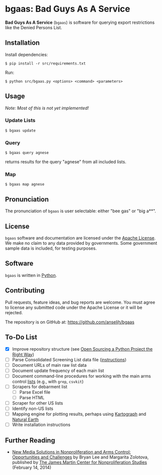 bgaas: Bad Guys As A Service
============================

**Bad Guys As A Service** (`bgaas`) is software for querying export restrictions like
the Denied Persons List.

Installation
------------
Install dependencies:
```shell
$ pip install -r src/requirements.txt
```

Run:
```shell
$ python src/bgaas.py <options> <command> <parameters>
```
Usage
-----
*Note: Most of this is not yet implemented!*

### Update Lists

```shell
$ bgaas update
```

### Query

```shell
$ bgaas query agnese
```
returns results for the query "agnese" from all included lists.

### Map
```shell
$ bgaas map agnese
```

Pronunciation
-------------
The pronunciation of `bgaas` is user selectable: either "bee gas" or "big a**".

License
-------
`bgaas` software and documentation are licensed under the
[Apache License](LICENSE). We make no claim to any data provided by
governments. Some government sample data is included, for testing purposes.

Software
--------
`bgaas` is written in [Python](https://www.python.org/).

Contributing
------------
Pull requests, feature ideas, and bug reports are welcome. You must agree to
license any submitted code under the Apache License or it will be rejected.

The repository is on GitHub at: https://github.com/anseljh/bgaas

To-Do List
----------
* [x] Improve repository structure (see [Open Sourcing a Python Project the Right Way](http://www.jeffknupp.com/blog/2013/08/16/open-sourcing-a-python-project-the-right-way/))
* [ ] Parse Consolidated Screening List data file ([instructions](http://export.gov/static/cl_downloading_instructions_08102011_gh_Latest_eg_main_040971.pdf))
* [ ] Document URLs of main raw list data
* [ ] Document update frequency of each main list
* [ ] Document command-line procedures for working with the main arms control [lists](docs/Lists.md) (e.g., with `grep`, `csvkit`)
* [ ] Scrapers for debarment list
    * [ ] Parse Excel file
    * [ ] Parse HTML
* [ ] Scraper for other US lists
* [ ] Identify non-US lists
* [ ] Mapping engine for plotting results, perhaps using [Kartograph](http://kartograph.org/) and [Natural Earth](http://www.naturalearthdata.com/)
* [ ] Write installation instructions

Further Reading
---------------
* [New Media Solutions in Nonproliferation and Arms Control: Opportunities and Challenges](http://www.nonproliferation.org/facebook-youtube-and-the-future-of-nonproliferation/) by Bryan Lee and Margarita Zolotova, published by [The James Martin Center for Nonproliferation Studies](http://www.nonproliferation.org/) (February 14, 2014)
